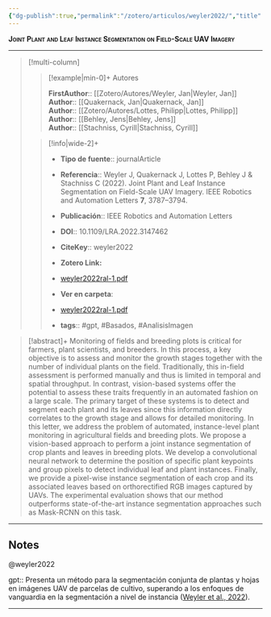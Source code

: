 ```yaml
---
{"dg-publish":true,"permalink":"/zotero/articulos/weyler2022/","title":"Joint Plant and Leaf Instance Segmentation on Field-Scale UAV Imagery","tags":["#zotero"]}
---
```



<span style="font-variant:small-caps; font-weight: bold;">Joint Plant and Leaf Instance Segmentation on Field-Scale UAV Imagery</span>

---


> [!multi-column]
>
>> [!example|min-0]+ Autores
>> 
>> **FirstAuthor**:: [[Zotero/Autores/Weyler, Jan\|Weyler, Jan]]  
>> **Author**:: [[Quakernack, Jan\|Quakernack, Jan]]  
>> **Author**:: [[Zotero/Autores/Lottes, Philipp\|Lottes, Philipp]]  
>> **Author**:: [[Behley, Jens\|Behley, Jens]]  
>> **Author**:: [[Stachniss, Cyrill\|Stachniss, Cyrill]]  
 >
>
>> [!info|wide-2]+
>>
>> - **Tipo de fuente**:: journalArticle
>> - **Referencia**:: Weyler J, Quakernack J, Lottes P, Behley J & Stachniss C (2022). Joint Plant and Leaf Instance Segmentation on Field-Scale UAV Imagery. IEEE Robotics and Automation Letters **7**, 3787–3794.
>> - **Publicación**:: IEEE Robotics and Automation Letters
>> - **DOI**:: 10.1109/LRA.2022.3147462
>> - **CiteKey**:: weyler2022
>> - **Zotero Link:** 
>> - [weyler2022ral-1.pdf](zotero://select/library/items/388RKVDE)
>>
>> - **Ver en carpeta**: 
>> - [weyler2022ral-1.pdf](file://J:\OneDrive\Articulos\weyler2022ral-1.pdf)
>> - **tags**:: #gpt, #Basados, #AnalisisImagen



> [!abstract]+ 
>Monitoring of fields and breeding plots is critical for farmers, plant scientists, and breeders. In this process, a key objective is to assess and monitor the growth stages together with the number of individual plants on the field. Traditionally, this in-field assessment is performed manually and thus is limited in temporal and spatial throughput. In contrast, vision-based systems offer the potential to assess these traits frequently in an automated fashion on a large scale. The primary target of these systems is to detect and segment each plant and its leaves since this information directly correlates to the growth stage and allows for detailed monitoring. In this letter, we address the problem of automated, instance-level plant monitoring in agricultural fields and breeding plots. We propose a vision-based approach to perform a joint instance segmentation of crop plants and leaves in breeding plots. We develop a convolutional neural network to determine the position of specific plant keypoints and group pixels to detect individual leaf and plant instances. Finally, we provide a pixel-wise instance segmentation of each crop and its associated leaves based on orthorectified RGB images captured by UAVs. The experimental evaluation shows that our method outperforms state-of-the-art instance segmentation approaches such as Mask-RCNN on this task.


--- 

## Notes

@weyler2022

gpt:: Presenta un método para la segmentación conjunta de plantas y hojas en imágenes UAV de parcelas de cultivo, superando a los enfoques de vanguardia en la segmentación a nivel de instancia ([Weyler et al., 2022](zotero://select/library/items/6USUU7MW)).






---







